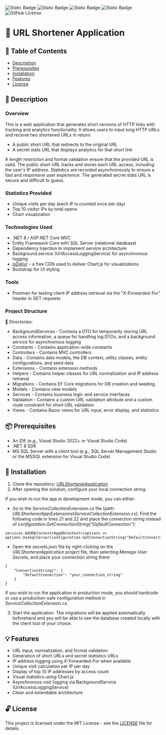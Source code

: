 ﻿<img alt="Static Badge" src="https://img.shields.io/badge/C%23-%23512BD4?style=plastic&logo=dotnet"> <img alt="Static Badge" src="https://img.shields.io/badge/ASP.NET_Core_MVC-%23512BD4?style=plastic"> <img alt="Static Badge" src="https://img.shields.io/badge/EF_Core-%23512BD4?style=plastic"> <img alt="Static Badge" src="https://img.shields.io/badge/SQL_Server-%23ef901c?style=plastic">
<img alt="GitHub License" src="https://img.shields.io/github/license/mashape/apistatus?style=plastic">

# 🔗 URL Shortener Application

## 📃 Table of Contents
- [Description](#-description)
- [Prerequisites](#-prerequisites)
- [Installation](#-installation)
- [Features](#-features)
- [License](#-license)

## 📖 Description
### Overview
This is a web application that generates short versions of HTTP links with tracking and analytics functionality. It allows users to input long HTTP URLs and receive two shortened URLs in return:

- A public short URL that redirects to the original URL
- A secret stats URL that displays analytics for that short link

A length restriction and format validation ensure that the provided URL is valid. The public short URL tracks and stores each URL access, including the user's IP address. Statistics are recorded asynchronously to ensure a fast and responsive user experience. The generated secret stats URL is secure and difficult to guess.

### Statistics Provided
- Unique visits per day (each IP is counted once per day)
- Top 10 visitor IPs by total opens
- Chart visualization

### Technologies Used
- .NET 8 / ASP.NET Core MVC
- Entity Framework Core with SQL Server (relational database)
- Dependency Injection to implement service architecture
- Background service (UrlAccessLoggingService) for asynchronous logging 
- [jsDelivr](https://www.jsdelivr.com/) - a free CDN used to deliver Chart.js for visualizations
- Bootstrap for UI styling

### Tools
- Postman for testing client IP address retrieval via the "X-Forwarded-For" header in GET requests

### Project Structure
📁 Directories:
- BackgroundServices - Contains a DTO for temporarily storing URL access information, a queue for handling log DTOs, and a background service for asynchronous logging
- Constants - Contains application-wide constants
- Controllers - Contains MVC controllers
- Data - Contains data models, the DB context, utility classes,  entity configurations, and seed data
- Extensions - Contains extension methods
- Helpers - Contains helper classes for URL normalization and IP address retrieval
- Migrations - Contains EF Core migrations for DB creation and seeding
- Models - Contains view models
- Services - Contains business logic and service interfaces
- Validation - Contains a custom URL validation attribute and a custom route constraint for short URL validation
- Views - Contains Razor views for URL input, error display, and statistics

## 📦 Prerequisites
- An IDE (e.g., Visual Studio 2022+ or Visual Studio Code)
- .NET 8 SDK
- MS SQL Server with a client tool (e.g., SQL Server Management Studio or the MSSQL extension for Visual Studio Code)

## 🔧 Installation
1. Clone the repository: [URLShortenerApplication](https://github.com/karinanikolova/URLShortenerApplication)
2. After opening the solution, configure your local connection string.  

If you wish to run the app in development mode, you can either:
- Go to the *ServiceCollectionExtension.cs* file (path: *URLShortenerApp\Extensions\ServiceCollectionExtension.cs*). Find the following code in lines 21 and 22 and place the connection string instead of *configuration.GetConnectionString("DefaultConnection")*:

```
services.AddDbContext<AppDbContext>(options =>
options.UseSqlServer(configuration.GetConnectionString("DefaultConnection")));
```

- Open the *secrets.json* file by right-clicking on the *URLShortenerApplication* project file, then selecting *Manage User Secrets*, and place your connection string there:

```
{
    "ConnectionStrings": {
        "DefaultConnection": "your_connection_string"
    }
}
```  
If you wish to run the application in production mode, you should hardcode or use a production-safe configuration method in *ServiceCollectionExtension.cs*.

3. Start the application. The migrations will be applied automatically beforehand and you will be able to see the database created locally with the client tool of your choice.

## 💡 Features
- URL input, normalization, and format validation
- Generation of short URLs and secret statistics URLs
- IP address logging using X-Forwarded-For when available
- Unique visit calculation per IP per day
- Display of top 10 IP addresses by access count
- Visual statistics using Chart.js
- Asynchronous visit logging via BackgroundService (UrlAccessLoggingService)
- Clean and extendable architecture


## 🔓 License
This project is licensed under the MIT License - see the [LICENSE](https://github.com/karinanikolova/URLShortenerApplication/blob/master/LICENSE.txt) file for details.
